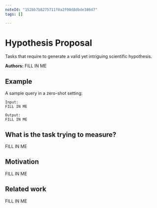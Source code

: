 ```yaml
---
noteId: "152bb7b8275711f0a2f00d8dbde386d7"
tags: []

---
```


# Hypothesis Proposal

Tasks that require to generate a valid yet intriguing scientific hypothesis.

**Authors:** FILL IN ME

## Example

A sample query in a zero-shot setting:

```
Input:
FILL IN ME

Output:
FILL IN ME
```

## What is the task trying to measure?

FILL IN ME

## Motivation

FILL IN ME

## Related work

FILL IN ME